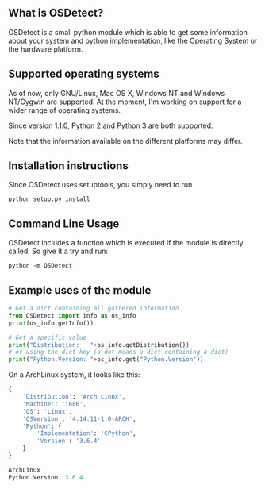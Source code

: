 What is OSDetect?
-----------------

OSDetect is a small python module which is able to get some information
about your system and python implementation, like the Operating System
or the hardware platform.

Supported operating systems
---------------------------

As of now, only GNU/Linux, Mac OS X, Windows NT and Windows NT/Cygwin are supported. At the
moment, I'm working on support for a wider range of operating systems.

Since version 1.1.0, Python 2 and Python 3 are both supported.

Note that the information available on the different platforms may differ.

Installation instructions
-------------------------

Since OSDetect uses setuptools, you simply need to run

	python setup.py install

Command Line Usage
------------------

OSDetect includes a function which is executed if the module is directly called. So give it
a try and run:

	python -m OSDetect

Example uses of the module
--------------------------

```python
# Get a dict containing all gathered information
from OSDetect import info as os_info
print(os_info.getInfo())

# Get a specific value
print("Distribution:   "+os_info.getDistribution())
# or using the dict key (a dot means a dict containing a dict)
print("Python.Version: "+os_info.get("Python.Version"))
```

On a ArchLinux system, it looks like this:

```python
{
	'Distribution': 'Arch Linux',
	'Machine': 'i686',
	'OS': 'Linux',
	'OSVersion': '4.14.11-1.0-ARCH',
	'Python': {
		'Implementation': 'CPython',
		'Version': '3.6.4'
	}
}

ArchLinux
Python.Version: 3.6.4
```

